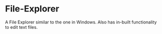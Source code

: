 <h1>File-Explorer</h1>
A File Explorer similar to the one in Windows. Also has in-built functionality to edit text files.
